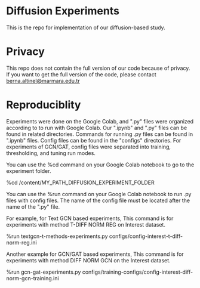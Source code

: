 # Diffusion Experiments
This is the repo for implementation of our diffusion-based study.

# Privacy

This repo does not contain the full version of our code because of privacy. If you want to get the full version of the code, please contact berna.altinel@marmara.edu.tr

# Reproduciblity

Experiments were done on the Google Colab, and ".py" files were organized according to to run with Google Colab. Our ".ipynb" and ".py" files can be found in related directories. Commands for running .py files can be found in ".ipynb" files. Config files can be found in the "configs" directories. For experiments of GCN/GAT, config files were separated into training, thresholding, and tuning run modes.

You can use the %cd command on your Google Colab notebook to go to the experiment folder.

%cd /content/MY_PATH_DIFFUSION_EXPERIMENT_FOLDER

You can use the %run command on your Google Colab notebook to run .py files with config files. The name of the config file must be located after the name of the ".py" file.

For example, for Text GCN based experiments, This command is for experiments with method T-DIFF NORM REG on Interest dataset.  

%run textgcn-t-methods-experiments.py configs/config-interest-t-diff-norm-reg.ini

Another example for GCN/GAT based experiments, This command is for experiments with method DIFF NORM GCN on the Interest dataset. 

%run gcn-gat-experiments.py configs/training-configs/config-interest-diff-norm-gcn-training.ini
